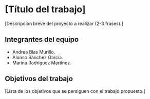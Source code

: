 # [Título del trabajo]

[Descripción breve del proyecto a realizar (2-3 frases).]

## Integrantes del equipo

- Andrea Blas Murillo.
- Alonso Sanchez Garcia.
- Marina Rodriguez Martinez.


## Objetivos del trabajo

[Lista de los objetivos que se persiguen con el trabajo propuesto.]
